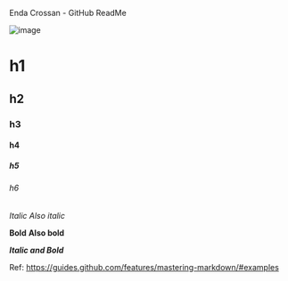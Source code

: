 Enda Crossan - GitHub ReadMe

![image](https://user-images.githubusercontent.com/48137079/123821948-c47b4e80-d8f3-11eb-852f-206b25c90ede.png)

# h1 
## h2
### h3
#### h4
##### h5
###### h6
 
*Italic*
_Also italic_

**Bold**
__Also bold__

_**Italic and Bold**_


Ref: https://guides.github.com/features/mastering-markdown/#examples
